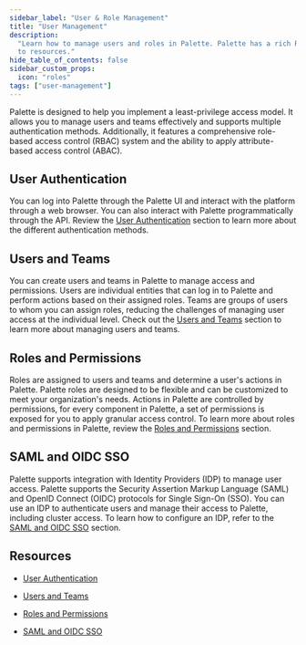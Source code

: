 ```yaml
---
sidebar_label: "User & Role Management"
title: "User Management"
description:
  "Learn how to manage users and roles in Palette. Palette has a rich RBAC system that allows you to manage user access
  to resources."
hide_table_of_contents: false
sidebar_custom_props:
  icon: "roles"
tags: ["user-management"]
---
```


Palette is designed to help you implement a least-privilege access model. It allows you to manage users and teams
effectively and supports multiple authentication methods. Additionally, it features a comprehensive role-based access
control (RBAC) system and the ability to apply attribute-based access control (ABAC).

## User Authentication

You can log into Palette through the Palette UI and interact with the platform through a web browser. You can also
interact with Palette programmatically through the API. Review the
[User Authentication](./authentication/authentication.md) section to learn more about the different authentication
methods.

## Users and Teams

You can create users and teams in Palette to manage access and permissions. Users are individual entities that can log
in to Palette and perform actions based on their assigned roles. Teams are groups of users to whom you can assign roles,
reducing the challenges of managing user access at the individual level. Check out the
[Users and Teams](./users-and-teams/users-and-teams.md) section to learn more about managing users and teams.

## Roles and Permissions

Roles are assigned to users and teams and determine a user's actions in Palette. Palette roles are designed to be
flexible and can be customized to meet your organization's needs. Actions in Palette are controlled by permissions, for
every component in Palette, a set of permissions is exposed for you to apply granular access control. To learn more
about roles and permissions in Palette, review the [Roles and Permissions](./palette-rbac/palette-rbac.md) section.

## SAML and OIDC SSO

Palette supports integration with Identity Providers (IDP) to manage user access. Palette supports the Security
Assertion Markup Language (SAML) and OpenID Connect (OIDC) protocols for Single Sign-On (SSO). You can use an IDP to
authenticate users and manage their access to Palette, including cluster access. To learn how to configure an IDP, refer
to the [SAML and OIDC SSO](./saml-sso/saml-sso.md) section.

## Resources

- [User Authentication](./authentication/authentication.md)

- [Users and Teams](./users-and-teams/users-and-teams.md)

- [Roles and Permissions](./palette-rbac/palette-rbac.md)

- [SAML and OIDC SSO](./saml-sso/saml-sso.md)
